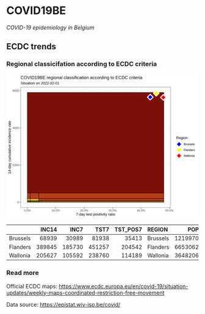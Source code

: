 
# COVID19BE

*COVID-19 epidemiology in Belgium*

## ECDC trends

### Regional classicifation according to ECDC criteria

![](COVID9BE-ecdc-trend.png)

|          |  INC14 |   INC7 |   TST7 | TST\_POS7 | REGION   |     POP | INC14\_RT |       PR7 |          GR |
| :------- | -----: | -----: | -----: | --------: | :------- | ------: | --------: | --------: | ----------: |
| Brussels |  68939 |  30989 |  81938 |     35413 | Brussels | 1219970 |  5650.877 | 0.4321926 | \-0.1834256 |
| Flanders | 389845 | 185730 | 451257 |    204542 | Flanders | 6653062 |  5859.633 | 0.4532716 | \-0.0900718 |
| Wallonia | 205627 | 105592 | 238760 |    114189 | Wallonia | 3648206 |  5636.387 | 0.4782585 |   0.0555506 |

### Read more

Official ECDC maps:
<https://www.ecdc.europa.eu/en/covid-19/situation-updates/weekly-maps-coordinated-restriction-free-movement>

Data source: <https://epistat.wiv-isp.be/covid/>
